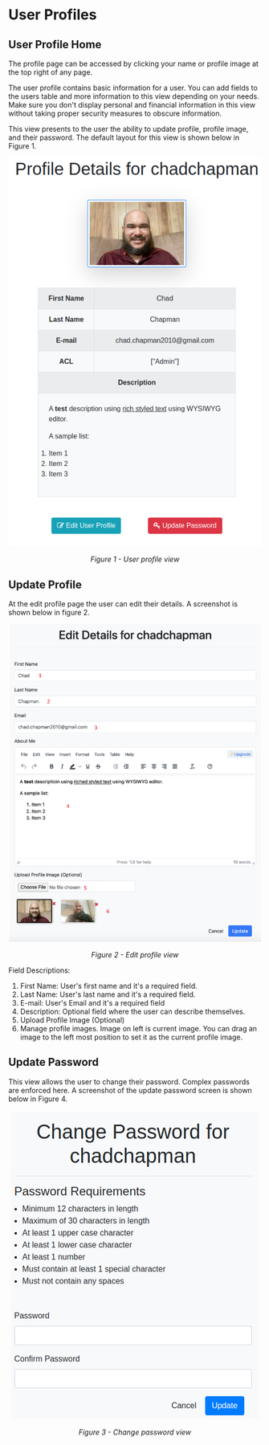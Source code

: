 # User Profiles

## User Profile Home
The profile page can be accessed by clicking your name or profile image at the top right of any page.

The user profile contains basic information for a user. You can add fields to the users table and more information to this view depending on your needs. Make sure you don't display personal and financial information in this view without taking proper security measures to obscure information.

This view presents to the user the ability to update profile, profile image, and their password. The default layout for this view is shown below in Figure 1.

<div style="text-align: center;">
  <img src="assets/user-profile.png" alt="User profile view">
  <p style="font-style: italic;">Figure 1 - User profile view</p>
</div>

## Update Profile
At the edit profile page the user can edit their details. A screenshot is shown below in figure 2.

<div style="text-align: center;">
  <img src="assets/edit-profile.png" alt="Edit profile view">
  <p style="font-style: italic;">Figure 2 - Edit profile view</p>
</div>

Field Descriptions:
1. First Name: User's first name and it's a required field.
2. Last Name: User's last name and it's a required field.
3. E-mail: User's Email and it's a required field
4. Description: Optional field where the user can describe themselves.
5. Upload Profile Image (Optional)
6. Manage profile images. Image on left is current image. You can drag an image to the left most position to set it as the current profile image.

## Update Password
This view allows the user to change their password. Complex passwords are enforced here. A screenshot of the update password screen is shown below in Figure 4.

<div style="text-align: center;">
  <img src="assets/change-password.png" alt="Change password view">
  <p style="font-style: italic;">Figure 3 - Change password view</p>
</div>